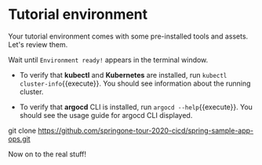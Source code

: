 # Tutorial environment

Your tutorial environment comes with some pre-installed tools and assets. Let's review them.

Wait until `Environment ready!` appears in the terminal window.

- To verify that **kubectl** and **Kubernetes** are installed, run `kubectl cluster-info`{{execute}}.
You should see information about the running cluster.

- To verify that **argocd** CLI is installed, run `argocd --help`{{execute}}.
You should see the usage guide for argocd CLI displayed.



git clone https://github.com/springone-tour-2020-cicd/spring-sample-app-ops.git


Now on to the real stuff!

